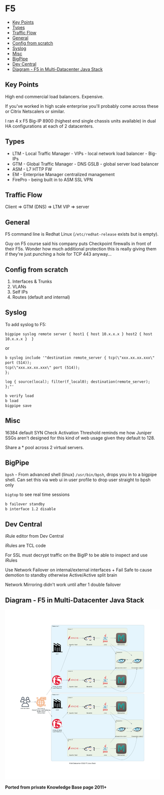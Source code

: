 # F5

<!-- INDEX_START -->

- [Key Points](#key-points)
- [Types](#types)
- [Traffic Flow](#traffic-flow)
- [General](#general)
- [Config from scratch](#config-from-scratch)
- [Syslog](#syslog)
- [Misc](#misc)
- [BigPipe](#bigpipe)
- [Dev Central](#dev-central)
- [Diagram - F5 in Multi-Datacenter Java Stack](#diagram---f5-in-multi-datacenter-java-stack)

<!-- INDEX_END -->

## Key Points

High end commercial load balancers. Expensive.

If you've worked in high scale enterprise you'll probably come across these or Citrix Netscalers or similar.

I ran 4 x F5 Big-IP 8900 (highest end single chassis units available) in dual HA configurations at each of 2 datacenters.

## Types

- LTM - Local Traffic Manager - VIPs - local network load balancer - Big-IPs
- GTM - Global Traffic Manager - DNS GSLB - global server load balancer
- ASM - L7 HTTP FW
- EM - Enterprise Manager centralized management
- FirePro - being built in to ASM SSL VPN

## Traffic Flow

Client => GTM (DNS) => LTM VIP => server

## General

F5 command line is Redhat Linux (`/etc/redhat-release` exists but is empty).

Guy on F5 course said his company puts Checkpoint firewalls in front of their F5s. Wonder how much additional protection
this is really giving them if they're just punching a hole for TCP 443 anyway...

## Config from scratch

1. Interfaces & Trunks
1. VLANs
1. Self IPs
1. Routes (default and internal)

## Syslog

To add syslog to F5:

```shell
bigpipe syslog remote server { host1 { host 10.x.x.x } host2 { host 10.x.x.x }  }
```

or

```shell
b syslog include '"destination remote_server { tcp(\"xxx.xx.xx.xxx\" port (514));
tcp(\"xxx.xx.xx.xxx\" port (514));
};
```

```shell
log { source(local); filter(f_local0); destination(remote_server); };"'
```

```shell
b verify load
b load
bigpipe save
```

## Misc

16384 default SYN Check Activation Threshold reminds me how Juniper SSGs aren't designed for this kind of web usage given they default to 128.

Share a * pool across 2 virtual servers.

## BigPipe

`bpsh` - From advanced shell (linux) `/usr/bin/bpsh`, drops you in to a bigpipe shell. Can set this via web ui in user profile to drop user straight to bpsh only

`bigtop` to see real time sessions

```shell
b failover standby
b interface 1.2 disable
```

## Dev Central

iRule editor from Dev Central

iRules are TCL code

For SSL must decrypt traffic on the BigIP to be able to inspect and use iRules

Use Network Failover on internal/external interfaces + Fail Safe to cause demotion to standby otherwise Active/Active split brain

Network Mirroring didn't work until after 1 double failover

## Diagram - F5 in Multi-Datacenter Java Stack

![](https://github.com/HariSekhon/Diagrams-as-Code/raw/master/images/multi_dc_gslb_f5_java_stack.png)

**Ported from private Knowledge Base page 2011+**
